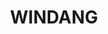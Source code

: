 ---
lastmod: '2025-04-06T06:05:20+00:00'
latitude: -34.548722
layout: suburb
longitude: 150.855135
postcode: '2528'
state: NSW
title: WINDANG
url: /nsw/windang/
---